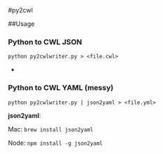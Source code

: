 #py2cwl

##Usage

### Python to CWL JSON
	python py2cwlwriter.py > <file.cwl>

-
### Python to CWL YAML (messy)
	python py2cwlwriter.py | json2yaml > <file.yml>

**json2yaml**:

Mac: `brew install json2yaml` 

Node: `npm install -g json2yaml`
